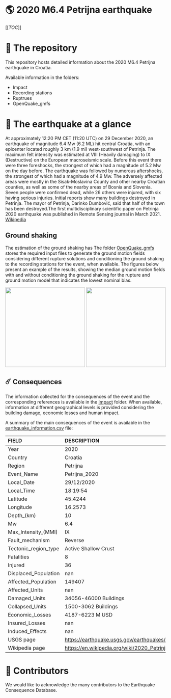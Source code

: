 # 🌎 2020 M6.4 Petrijna earthquake
[[_TOC_]]

# 📂 The repository  

This repository hosts detailed information about the 2020 M6.4 Petrijna earthquake in Croatia.

Available information in the folders:

- Impact
- Recording stations
- Ruptrues
- OpenQuake_gmfs 


# 🚀 The earthquake at a glance 

At approximately 12:20 PM CET (11:20 UTC) on 29 December 2020, an earthquake of magnitude 6.4 Mw (6.2 ML) hit central Croatia, with an epicenter located roughly 3 km (1.9 mi) west-southwest of Petrinja. The maximum felt intensity was estimated at VIII (Heavily damaging) to IX (Destructive) on the European macroseismic scale. Before this event there were three foreshocks, the strongest of which had a magnitude of 5.2 Mw on the day before. The earthquake was followed by numerous aftershocks, the strongest of which had a magnitude of 4.9 Mw. The adversely affected areas were mostly in the Sisak-Moslavina County and other nearby Croatian counties, as well as some of the nearby areas of Bosnia and Slovenia.
Seven people were confirmed dead, while 26 others were injured, with six having serious injuries. Initial reports show many buildings destroyed in Petrinja. The mayor of Petrinja, Darinko Dumbović, said that half of the town has been destroyed.The first multidisciplinary scientific paper on Petrinja 2020 earthquake was published in Remote Sensing journal in March 2021.
[Wikipedia](https://en.wikipedia.org/wiki/2020_Petrinja_earthquake)



## Ground shaking

The estimation of the ground shaking has The folder [OpenQuake_gmfs](./OpenQuake_gmfs/) stores the required input files to generate the ground motion fields considering different rupture solutions and conditioning the ground shaking to the recording stations for the event, when available. The figures below present an example of the results, showing the median ground motion fields with and without conditioning the ground shaking for the rupture and ground motion model that indicates the lowest nominal bias.

<img src="./OpenQuake_gmfs/median_gmf_stations_none.png" height="250">
<img src="./OpenQuake_gmfs/median_gmf_stations_seismic.png" height="250">

## ☄️ Consequences

The information collected for the consequences of the event and the corresponding references is available in the [Impact](./Impact) folder. When available, information at different geographical levels is provided considering the building damage, economic losses and human impact.

A summary of the main consequences of the event is available in the [earthquake_information.csv](./earthquake_information.csv) file:

| FIELD                | DESCRIPTION                                                            |
|:---------------------|:-----------------------------------------------------------------------|
| Year                 | 2020                                                                   |
| Country              | Croatia                                                                |
| Region               | Petrijna                                                               |
| Event_Name           | Petrijna_2020                                                          |
| Local_Date           | 29/12/2020                                                             |
| Local_Time           | 18:19:54                                                               |
| Latitude             | 45.4244                                                                |
| Longitude            | 16.2573                                                                |
| Depth_(km)           | 10                                                                     |
| Mw                   | 6.4                                                                    |
| Max_Intensity_(MMI)  | IX                                                                     |
| Fault_mechanism      | Reverse                                                                |
| Tectonic_region_type | Active Shallow Crust                                                   |
| Fatalities           | 8                                                                      |
| Injured              | 36                                                                     |
| Displaced_Population | nan                                                                    |
| Affected_Population  | 149407                                                                 |
| Affected_Units       | nan                                                                    |
| Damaged_Units        | 34056-46000 Buildings                                                  |
| Collapsed_Units      | 1500-3062 Buildings                                                    |
| Economic_Losses      | 4187-6223 M USD                                                        |
| Insured_Losses       | nan                                                                    |
| Induced_Effects      | nan                                                                    |
| USGS page            | https://earthquake.usgs.gov/earthquakes/eventpage/us6000d3zh/executive |
| Wikipedia page       | https://en.wikipedia.org/wiki/2020_Petrinja_earthquake                 |


# 🌟 Contributors 

We would like to acknowledge the many contributors to the Earthquake Consequence Database.
